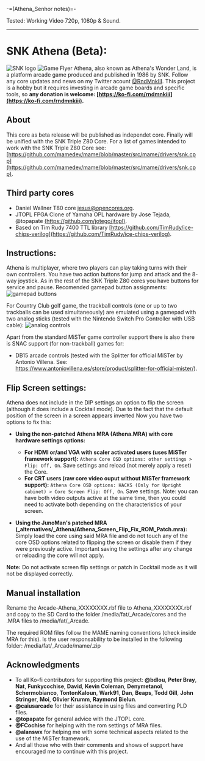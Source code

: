 -=(Athena_Senhor notes)=-

Tested: Working Video 720p, 1080p & Sound.

___
# SNK Athena (Beta):
![SNK logo](/docs/snk_corp_logo.png)
![Game Flyer](/docs/Athena_flyer.png)
Athena, also known as Athena's Wonder Land, is a platform arcade game produced and published in 1986 by SNK.
Follow any core updates and news on my Twitter acount [@RndMnkIII](https://twitter.com/RndMnkIII). This project is a hobby but it requires investing in arcade game boards and specific tools, so **any donation is welcome: [https://ko-fi.com/rndmnkiii](https://ko-fi.com/rndmnkiii).**

## About
This core as beta release will be published as independet core. Finally will be unified with the SNK Triple Z80 Core. For a list of games intended to work with the SNK Triple Z80 Core see:
[https://github.com/mamedev/mame/blob/master/src/mame/drivers/snk.cpp](https://github.com/mamedev/mame/blob/master/src/mame/drivers/snk.cpp).  

## Third party cores
* Daniel Wallner T80 core [jesus@opencores.org](https://opencores.org/projects/t80).
* JTOPL FPGA Clone of Yamaha OPL hardware by Jose Tejada, @topapate [(https://github.com/jotego/jtopl)](https://github.com/jotego/jtopl).
* Based on Tim Rudy 7400 TTL library [https://github.com/TimRudy/ice-chips-verilog](https://github.com/TimRudy/ice-chips-verilog).

## Instructions:
Athena is multiplayer, where two players can play taking turns with their own controllers. You have two action buttons for jump and attack and the 8-way joystick. As in the rest of the SNK Triple Z80 cores you have buttons for service and pause. Recomended gamepad button assignments:
![gamepad buttons](/docs/Athena_btn_map.jpg)


For Country Club golf game, the trackball controls (one or up to two trackballs can be used simultaneously) are emulated using a gamepad with two analog sticks (tested with the Nintendo Switch Pro Controller with USB cable):
![analog controls](/docs/Country_Club_controls.png)

Apart from the standard MiSTer game controller support there is also there is SNAC support (for non-trackball) games for:
* DB15 arcade controls (tested with the Splitter for official MiSTer by Antonio Villena. See: https://www.antoniovillena.es/store/product/splitter-for-official-mister/).

## Flip Screen settings:
Athena does not include in the DIP settings an option to flip the screen (although it does include a Cocktail mode). Due to the fact that the default position of the screen in a screen appears inverted
Now you have two options to fix this:
* **Using the non-patched Athena MRA (Athena.MRA) with core hardware settings options:**
	* **For HDMI or/and VGA with scaler activated users (uses MiSTer framework support):** `Athena Core OSD options: other settings > Flip: Off, On`. Save settings and reload (not merely apply a reset) the Core.
	* **For CRT users (raw core video ouput without MiSTer framework support):** `Athena Core OSD options: HACKS (Only for Upright cabinet) > Core Screen Flip: Off, On`. Save settings.
	Note: you can have both video outputs active at the same time, then you could need to activate both depending on the characteristics of your screen.

* **Using the JunoMan's patched MRA (_alternatives/_Athena/Athena_Screen_Flip_Fix_ROM_Patch.mra):**
Simply load the core using said MRA file and do not touch any of the core OSD options related to flipping the screen or disable them if they were previously active. Important saving the settings after any change or reloading the core will not apply.

**Note:** Do not activate screen flip settings or patch in Cocktail mode as it will not be displayed correctly.

## Manual installation
Rename the Arcade-Athena_XXXXXXXX.rbf file to Athena_XXXXXXXX.rbf and copy to the SD Card to the folder  /media/fat/_Arcade/cores and the .MRA files to /media/fat/_Arcade.

The required ROM files follow the MAME naming conventions (check inside MRA for this). Is the user responsability to be installed in the following folder:
/media/fat/_Arcade/mame/<mame rom>.zip

## Acknowledgments
* To all Ko-fi contributors for supporting this project: __@bdlou__, __Peter Bray__, __Nat__, __Funkycochise__, __David__, __Kevin Coleman__, __Denymetanol__, __Schermobianco__, __TontonKaloun__, __Wark91__, __Dan__, __Beaps__, __Todd Gill__, __John Stringer__, __Moi__, __Olivier Krumm__, __Raymond Bielun__.
* __@caiusarcade__ for their assistance in using files and converting PLD files.
* __@topapate__ for general advice with the JTOPL core.
* __@FCochise__ for helping with the rom settings of MRA files.
* __@alanswx__ for helping me with some technical aspects related to the use of the MiSTer framework.
* And all those who with their comments and shows of support have encouraged me to continue with this project.


